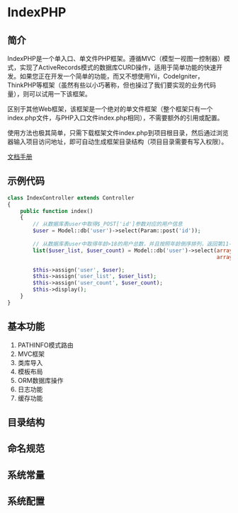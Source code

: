 # IndexPHP

## 简介
IndexPHP是一个单入口、单文件PHP框架。遵循MVC（模型一视图一控制器）模式，实现了ActiveRecords模式的数据库CURD操作，适用于简单功能的快速开发。如果您正在开发一个简单的功能，而又不想使用Yii，CodeIgniter，ThinkPHP等框架（虽然有些以小巧著称，但也操过了我们要实现的业务代码量），则可以试用一下该框架。

区别于其他Web框架，该框架是一个绝对的单文件框架（整个框架只有一个index.php文件，与PHP入口文件index.php相同），不需要额外的引用或配置。

使用方法也极其简单，只需下载框架文件index.php到项目根目录，然后通过浏览器输入项目访问地址，即可自动生成框架目录结构（项目目录需要有写入权限）。

[文档手册](http://index-php.top)

## 示例代码
```php
class IndexController extends Controller
{
    public function index()
    {
        // 从数据库表user中取得$_POST['id']参数对应的用户信息
        $user = Model::db('user')->select(Param::post('id'));
        
        // 从数据库表user中取得年龄>18的用户总数，并且按照年龄倒序排列，返回第11-20条数据。
        list($user_list, $user_count) = Model::db('user')->select(array('age >'=>18), 
                                                                  array('_order'=>'age DESC', '_limit'=>'11,10', '_count'=>'id'));

        $this->assign('user', $user);
        $this->assign('user_list', $user_list);
        $this->assign('user_count', $user_count);
        $this->display();
    }
}
```

## 基本功能
1. PATHINFO模式路由
2. MVC框架
3. 类库导入
4. 模板布局
5. ORM数据库操作
6. 日志功能
7. 缓存功能

## 目录结构

## 命名规范

## 系统常量

## 系统配置
